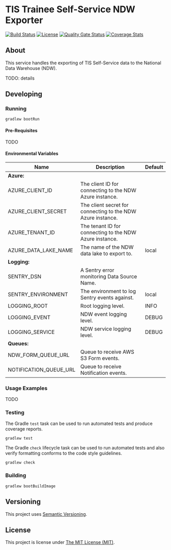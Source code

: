 # TIS Trainee Self-Service NDW Exporter

[![Build Status][build-badge]][build-href]
[![License][license-badge]][license-href]
[![Quality Gate Status][quality-gate-badge]][quality-gate-href]
[![Coverage Stats][coverage-badge]][coverage-href]

## About
This service handles the exporting of TIS Self-Service data to the National Data Warehouse (NDW).

TODO: details

## Developing

### Running

```shell
gradlew bootRun
```

#### Pre-Requisites
TODO

#### Environmental Variables

| Name                   | Description                                                 | Default |
|------------------------|-------------------------------------------------------------|---------|
| **Azure:**             |                                                             |
| AZURE_CLIENT_ID        | The client ID for connecting to the NDW Azure instance.     |         |
| AZURE_CLIENT_SECRET    | The client secret for connecting to the NDW Azure instance. |         |
| AZURE_TENANT_ID        | The tenant ID for connecting to the NDW Azure instance.     |         |
| AZURE_DATA_LAKE_NAME   | The name of the NDW data lake to export to.                 | local   |
| **Logging:**           |                                                             |         |
| SENTRY_DSN             | A Sentry error monitoring Data Source Name.                 |         |
| SENTRY_ENVIRONMENT     | The environment to log Sentry events against.               | local   |
| LOGGING_ROOT           | Root logging level.                                         | INFO    |
| LOGGING_EVENT          | NDW event logging level.                                    | DEBUG   |
| LOGGING_SERVICE        | NDW service logging level.                                  | DEBUG   |
| **Queues:**            |                                                             |         |
| NDW_FORM_QUEUE_URL     | Queue to receive AWS S3 Form events.                        |         |
| NOTIFICATION_QUEUE_URL | Queue to receive Notification events.                       |         |


### Usage Examples
TODO

### Testing

The Gradle `test` task can be used to run automated tests and produce coverage
reports.
```shell
gradlew test
```

The Gradle `check` lifecycle task can be used to run automated tests and also
verify formatting conforms to the code style guidelines.
```shell
gradlew check
```

### Building

```shell
gradlew bootBuildImage
```

## Versioning
This project uses [Semantic Versioning](semver.org).

## License
This project is license under [The MIT License (MIT)](LICENSE).

[coverage-badge]: https://sonarcloud.io/api/project_badges/measure?project=Health-Education-England_tis-trainee-ndw-exporter&metric=coverage
[coverage-href]: https://sonarcloud.io/component_measures?metric=coverage&id=Health-Education-England_tis-trainee-ndw-exporter

[build-badge]: https://badgen.net/github/checks/health-education-england/tis-trainee-ndw-exporter?label=build&icon=github
[build-href]: https://github.com/Health-Education-England/tis-trainee-ndw-exporter/actions/workflows/ci-cd-workflow.yml

[license-badge]: https://badgen.net/github/license/health-education-england/tis-trainee-ndw-exporter
[license-href]: LICENSE

[quality-gate-badge]: https://sonarcloud.io/api/project_badges/measure?project=Health-Education-England_tis-trainee-ndw-exporter&metric=alert_status
[quality-gate-href]: https://sonarcloud.io/summary/new_code?id=Health-Education-England_tis-trainee-ndw-exporter

